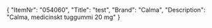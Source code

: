 {
  "ItemNr": "054060",
  "Title": "test",
  "Brand": "Calma",
  "Description": "Calma, medicinskt tuggummi 20 mg"
}